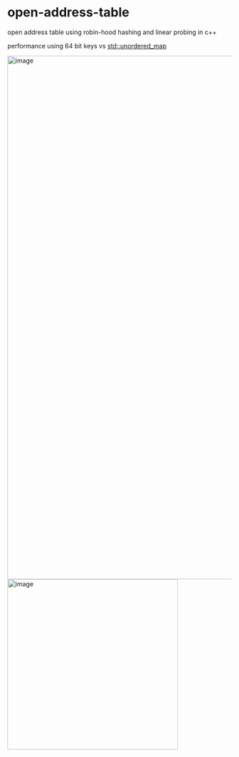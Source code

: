 # open-address-table
open address table using robin-hood hashing and linear probing in c++ 

performance using 64 bit keys vs <std::unordered_map>

<img width="1177" alt="image" src="https://github.com/user-attachments/assets/72f40e62-a874-4521-9070-8d52c7ec6dc7" />

<img width="383" alt="image" src="https://github.com/user-attachments/assets/c8a4ed4d-a78f-446e-bb78-45726482887b" />





